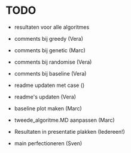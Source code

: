# TODO

- resultaten voor alle algoritmes
- comments bij greedy (Vera)
- comments bij genetic (Marc)
- comments bij randomise (Vera)
- comments bij baseline (Vera)
- readme updaten met case ()
- readme's updaten (Vera)
- baseline plot maken (Marc)
- tweede_algoritme.MD aanpassen (Marc)
- Resultaten in presentatie plakken (Iedereen!)

- main perfectioneren (Sven)
